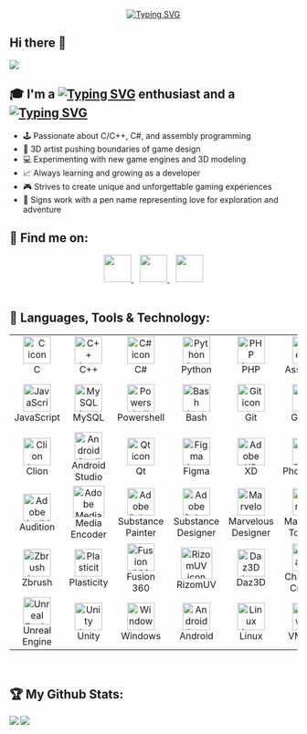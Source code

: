 <!-- https://www.asciiart.eu -->
<!-- https://readme-typing-svg.herokuapp.com/demo -->
<!-- Font: Cascadia Mono, Cascadia Code, Fira Code, Jetbrains Mono, Orbitron, Exo 2 || Duration: 5000 ms (default) || Pause: 1000 ms (default) -->
<!-- 
------((1))------
[![Typing SVG](https://readme-typing-svg.herokuapp.com?font=Jetbrains+mono&duration=4000&pause=500&color=33FF33&random=false&width=435&lines=Hi+there!+%F0%9F%91%8B;I'm+a+Computer-Science+enthusiast+..;+..+and+a+Game+Developer.)](https://tis-starlight.github.io)
------((2))------
[![Typing SVG](https://readme-typing-svg.herokuapp.com?font=Cascadia+Mono&size=40&duration=4000&pause=500&color=33FF33&center=true&vCenter=true&random=false&width=435&lines=STARLIGHT)](https://tis-starlight.github.io)
-->

<div align="center">
<a href="https://tis-starlight.github.io"><img src="https://readme-typing-svg.herokuapp.com?font=Orbitron&weight=500&size=40&duration=4000&pause=1000&color=33FF33&center=true&vCenter=true&random=false&width=435&height=40&lines=Starlight" alt="Typing SVG" /></a>
</div>


## Hi there 👋

<!-- ![](https://visitor-badge.laobi.icu/badge?page_id=tis-starlight.tis-starlight) -->
<!-- [![Github](https://img.shields.io/github/followers/tis-starlight?label=Followers&logo=Github)](https://github.com/tis-starlight) -->

[![](https://komarev.com/ghpvc/?username=tis-starlight&color=blue&style=flat&label=PROFILE+VIEWS&base=1200&abbreviated=true)](#)

## 🎓 I'm a [![Typing SVG](https://readme-typing-svg.herokuapp.com?font=Cascadia+Mono&size=25&duration=2000&pause=3000&color=35FAFF&multiline=true&repeat=true&random=false&width=235&height=32&lines=Computer-Science)](#) enthusiast and a [![Typing SVG](https://readme-typing-svg.herokuapp.com?font=Cascadia+Mono&size=25&duration=2000&pause=3000&color=FFA330&multiline=true&repeat=true&random=false&width=235&height=32&lines=Game+Developer)](#)
- 🕹️ Passionate about C/C++, C#, and assembly programming
- 🎨 3D artist pushing boundaries of game design
- 💻 Experimenting with new game engines and 3D modeling
- 📈 Always learning and growing as a developer
- 🎮 Strives to create unique and unforgettable gaming experiences
- 🌊 Signs work with a pen name representing love for exploration and adventure

## 📧 Find me on:

<div align="center">
  <a href="https://github.com/tis-starlight/" target="_blank" rel="noopener noreferrer">
    <img src="https://skillicons.dev/icons?i=github" width="48" height="48" />
  </a>
 &ensp;
  <a href="https://www.artstation.com/tis-starlight" target="_blank" rel="noopener noreferrer">
    <img src="https://img.icons8.com/color/48/artstation.png" width="48" height="48" />
  </a>
 &ensp;
  <a href="https://www.youtube.com/@tis-starlight" target="_blank" rel="noopener noreferrer">
    <img src="https://user-images.githubusercontent.com/85295120/144732113-320524b6-86df-4c49-bb6d-5f54219d6151.png" width="48" height="48" />
  </a> 
</div>





<br />

## 🧰 Languages, Tools & Technology:

<table align="center">
  <tr>
    <td align="center" width="96">
     <a href="#">
      <img src="https://skillicons.dev/icons?i=c" width="48" height="48" alt="C icon"/>
     </a>
      <br>C
    </td>
    <td align="center" width="96">
     <a href="#">
      <img src="https://skillicons.dev/icons?i=cpp" width="48" height="48" alt="C++ icon" />
     </a>
      <br>C++
    </td>
    <td align="center" width="96">
     <a href="#">
      <img src="https://skillicons.dev/icons?i=cs" width="48" height="48" alt="C# icon" />
     </a>
      <br>C#
    </td>
    <td align="center" width="96">
     <a href="#">
      <img src="https://skillicons.dev/icons?i=py" width="48" height="48" alt="Python icon" />
     </a>
      <br>Python
    </td>
    <td align="center" width="96">
     <a href="#">
      <img src="https://skillicons.dev/icons?i=php" width="48" height="48" alt="PHP icon" />
     </a>
      <br>PHP
    </td>
    <td align="center" width="96">
     <a href="#">
      <img src="https://img.icons8.com/color/48/assembly.png" width="48" height="48" alt="Assembly icon" />
     </a>
      <br>Assembly
    </td>
    <td align="center" width="96">
     <a href="#">
      <img src="https://skillicons.dev/icons?i=html" width="48" height="48" alt="HTML5 icon" />
     </a>
      <br>HTML5
    </td>
    <td align="center" width="96">
     <a href="#">
      <img src="https://skillicons.dev/icons?i=css" width="48" height="48" alt="CSS3 icon" />
     </a>
      <br>CSS3
    </td>
    <td align="center" width="96">
     <a href="#">
      <img src="https://skillicons.dev/icons?i=bootstrap" width="48" height="48" alt="Bootstrap icon" />
     </a>
      <br>Bootstrap
    </td>
  </tr>
  <tr>
    <td align="center" width="96">
     <a href="#">
      <img src="https://skillicons.dev/icons?i=js" width="48" height="48" alt="JavaScript icon" />
     </a>
      <br>JavaScript
    </td>
    <td align="center" width="96">
     <a href="#">
      <img src="https://skillicons.dev/icons?i=mysql" alt="MySQL icon" width="48" height="48" />
     </a>
      <br>MySQL
    </td>
    <td align="center" width="96">
     <a href="#">
      <img src="https://skillicons.dev/icons?i=powershell" width="48" height="48" alt="Powershell icon" />
     </a>
      <br>Powershell
    </td>
    <td align="center" width="96">
     <a href="#">
      <img src="https://skillicons.dev/icons?i=bash" width="48" height="48" alt="Bash icon" />
     </a>
      <br>Bash
    </td>
    <td align="center" width="96">
     <a href="#">
      <img src="https://skillicons.dev/icons?i=git" width="48" height="48" alt="Git icon" />
     </a>
      <br>Git
    </td>
    <td align="center" width="96">
     <a href="#">
      <img src="https://skillicons.dev/icons?i=github" alt="GitHub icon" width="48" height="48" />
     </a>
      <br>GitHub
    </td>
    <td align="center" width="96">
     <a href="#">
      <img src="https://skillicons.dev/icons?i=md" width="48" height="48" alt="Markdown icon" />
     </a>
      <br>Markdown
    </td>
    <td align="center" width="96">
     <a href="#">
      <img src="https://skillicons.dev/icons?i=vscode" width="48" height="48" alt="VS Code icon" />
     </a>
      <br>VS Code
    </td>
    <td align="center" width="96">
     <a href="#">
      <img src="https://skillicons.dev/icons?i=visualstudio" width="48" height="48" alt="Visual Studio icon" />
     </a>
      <br>Visual Studio
    </td>
  </tr>
  <tr>
    <td align="center" width="96">
     <a href="#">
      <img src="https://skillicons.dev/icons?i=clion" width="48" height="48" alt="Clion icon" />
     </a>
      <br>Clion
    </td>
    <td align="center" width="96">
     <a href="#">
      <img src="https://skillicons.dev/icons?i=androidstudio" width="48" height="48" alt="Android Studio icon" />
     </a>
      <br>Android Studio
    </td>
    <td align="center" width="96">
     <a href="#">
      <img src="https://skillicons.dev/icons?i=qt" width="48" height="48" alt="Qt icon" />
     </a>
      <br>Qt
    </td>
    <td align="center" width="96">
     <a href="#">
      <img src="https://skillicons.dev/icons?i=figma" width="48" height="48" alt="Figma icon" />
     </a>
      <br>Figma
    </td>
    <td align="center" width="96">
     <a href="#">
      <img src="https://skillicons.dev/icons?i=xd" width="48" height="48" alt="Adobe XD icon" />
     </a>
      <br>XD
    </td>
    <td align="center" width="96">
     <a href="#">
      <img src="https://skillicons.dev/icons?i=ps" width="48" height="48" alt="Adobe Photoshop icon" />
     </a>
      <br>Photoshop
    </td>
    <td align="center" width="96">
     <a href="#">
      <img src="https://skillicons.dev/icons?i=ai" width="48" height="48" alt="Adobe Illustrator icon" />
     </a>
      <br>Illustrator
    </td>
    <td align="center" width="96">
     <a href="#">
      <img src="https://skillicons.dev/icons?i=pr" width="48" height="48" alt="Adobe Premier icon" />
     </a>
      <br>Premier
    </td>
    <td align="center" width="96">
     <a href="#">
      <img src="https://skillicons.dev/icons?i=ae" width="48" height="48" alt="Adobe After Effects icon" />
     </a>
      <br>After Effects
    </td>
  </tr>
  <tr>
    <td align="center" width="96">
     <a href="#">
      <img src="https://skillicons.dev/icons?i=au" width="48" height="48" alt="Adobe Audition icon" />
     </a>
      <br>Audition
    </td>
    <td align="center" width="96">
     <a href="#">
      <img src="https://img.icons8.com/color/48/adobe-media-encoder.png" width="55" height="55" alt="Adobe Media Encoder icon" />
     </a>
      <br>Media Encoder
    </td>
    <td align="center" width="96">
     <a href="#">
      <img src="https://icons.veryicon.com/png/o/application/adobe-software-icon/substance-3d-painter.png" width="48" height="48" alt="Adobe Substance Painter icon" />
     </a>
      <br>Substance Painter
    </td>
    <td align="center" width="96">
     <a href="#">
      <img src="https://icons.veryicon.com/png/o/application/adobe-software-icon/substance-3d-designer.png" width="48" height="48" alt="Adobe Substance Designer icon" />
     </a>
      <br>Substance Designer
    </td>
    <td align="center" width="96">
     <a href="#">
      <img src="https://theme.zdassets.com/theme_assets/9584131/13955c04e90a66db35e6c085b4f65c0a5274ca77.png" width="48" height="48" alt="Marvelous Designer icon" />
     </a>
      <br>Marvelous Designer
    </td>
    <td align="center" width="96">
     <a href="#">
      <img src="https://marmoset.co/wp-content/uploads/2020/10/tb4_light-400x350.png" width="48" height="48" alt="Marmoset Toolbag icon" />
     </a>
      <br>Marmoset Toolbag
    </td>
    <td align="center" width="96">
     <a href="#">
      <img src="https://skillicons.dev/icons?i=blender" width="48" height="48" alt="Blender icon" />
     </a>
      <br>Blender
    </td>
    <td align="center" width="96">
     <a href="#">
      <img src="https://img.icons8.com/color/48/3ds-max.png" width="48" height="48" alt="3ds Max icon" />
     </a>
      <br>3ds Max
    </td>
    <td align="center" width="96">
     <a href="#">
      <img src="https://icons.iconarchive.com/icons/dakirby309/simply-styled/256/Autodesk-Maya-icon.png" width="48" height="48" alt="Maya icon" />
     </a>
      <br>Maya
    </td>
  </tr>
  <tr>
    <td align="center" width="96">
     <a href="#">
      <img src="https://cdn.icon-icons.com/icons2/512/PNG/512/zbrush_icon-icons.com_50712.png" width="48" height="48" alt="Zbrush icon" />
     </a>
      <br>Zbrush
    </td>
    <td align="center" width="96">
     <a href="#">
      <img src="https://www.plasticity.xyz/_next/image?url=%2F_next%2Fstatic%2Fmedia%2Ficon_256x256.09a58ec3.png&w=256&q=75" width="48" height="48" alt="Plasticity CAD icon" />
     </a>
      <br>Plasticity
    </td>
    <td align="center" width="96">
     <a href="#">
      <img src="https://cdn.icon-icons.com/icons2/3053/PNG/512/autodesk_fusion_macos_bigsur_icon_190367.png" width="48" height="48" alt="Fusion 360 icon" />
     </a>
      <br>Fusion 360
    </td>
    <td align="center" width="96">
     <a href="#">
      <img src="https://www.rizom-lab.com/wordpress/wp-content/uploads/2017/04/logo_vs_w.png" width="55" height="55" alt="RizomUV icon" />
     </a>
      <br>RizomUV
    </td>
    <td align="center" width="96">
     <a href="#">
      <img src="https://cdn.freelogovectors.net/wp-content/uploads/2019/01/daz-logo.png" width="48" height="48" alt="Daz3D icon" />
     </a>
      <br>Daz3D
    </td>
    <td align="center" width="96">
     <a href="#">
      <img src="https://user-images.githubusercontent.com/85295120/210119360-52351b17-13bd-48b5-bbf1-8d4927d174b6.png" width="48" height="48" alt="Reallusion Character Creator icon" />
     </a>
      <br>Character Creator
    </td>
    <td align="center" width="96">
     <a href="#">
      <img src="https://cdn.icon-icons.com/icons2/3053/PNG/512/quixel_bridge_macos_bigsur_icon_189802.png" width="48" height="48" alt="Marmoset Toolbag icon" />
     </a>
      <br>Quixel Bridge
    </td>
    <td align="center" width="96">
     <a href="#">
      <img src="https://img.icons8.com/color/48/epic-games.png" width="48" height="48" alt="Epic Games icon" />
     </a>
      <br>Epic Games
    </td>
    <td align="center" width="96">
     <a href="#">
      <img src="https://img.icons8.com/fluency/48/steam.png" width="48" height="48" alt="Steam icon" />
     </a>
      <br>Steam
    </td>
  </tr>
  <tr>
    <td align="center" width="96">
     <a href="#">
      <img src="https://skillicons.dev/icons?i=unreal" width="48" height="48" alt="Unreal Engine icon" />
     </a>
      <br>Unreal Engine
    </td>
    <td align="center" width="96">
     <a href="#">
      <img src="https://skillicons.dev/icons?i=unity" width="48" height="48" alt="Unity icon" />
     </a>
      <br>Unity
    </td>
    <td align="center" width="96">
     <a href="#">
      <img src="https://skillicons.dev/icons?i=windows" width="48" height="48" alt="Windows icon" />
     </a>
      <br>Windows
    </td>
    <td align="center" width="96">
     <a href="#">
      <img src="https://img.icons8.com/color/48/android-os.png" width="48" height="48" alt="Android icon" />
     </a>
      <br>Android
    </td>
    <td align="center" width="96">
     <a href="#">
      <img src="https://skillicons.dev/icons?i=linux" width="48" height="48" alt="Linux icon" />
     </a>
      <br>Linux
    </td>
    <td align="center" width="96">
     <a href="#">
      <img src="https://img.icons8.com/fluency/48/old-vmware-logo.png" width="48" height="48" alt="VMware icon" />
     </a>
      <br>VMware
    </td>
    <td align="center" width="96">
     <a href="#">
      <img src="https://skillicons.dev/icons?i=kali" width="48" height="48" alt="Kali Linux icon" />
     </a>
      <br>Kali Linux
    </td>
    <td align="center" width="96">
     <a href="#">
      <img src="https://seeklogo.com/images/C/cheat-engine-logo-4840A2FE20-seeklogo.com.png" width="48" height="48" alt="Cheat Engine icon" />
     </a>
      <br>Cheat Engine
    </td>
    <td align="center" width="96">
     <a href="#">
      <img src="https://hex-rays.com/beta-program/ida-pro.png" width="48" height="48" alt="HexRays IDA Pro icon" />
     </a>
      <br>HexRays IDA
    </td>
  </tr>
</table>


<br />

## 🏆 My Github Stats:

<!--
![Top Langs](https://github-readme-stats.vercel.app/api/top-langs/?username=tis-starlight&theme=material-palenight)
-->
<div>
<a href="https://github-readme-stats.vercel.app/api?username=tis-starlight&theme=material-palenight">
  <img  align="left" src="https://github-readme-stats.vercel.app/api?username=tis-starlight&count_private=true&show_icons=true&theme=material-palenight" />
</a>
<a href="https://github-readme-stats.vercel.app/api/top-langs/?username=tis-starlight&theme=material-palenight">
  <img align="left" src="https://github-readme-stats.vercel.app/api/top-langs/?username=tis-starlight&theme=material-palenight" />
</a>
</div>
